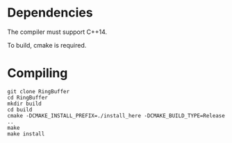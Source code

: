 
# Dependencies

The compiler must support C++14.

To build, cmake is required.

# Compiling

```
git clone RingBuffer
cd RingBuffer
mkdir build
cd build
cmake -DCMAKE_INSTALL_PREFIX=./install_here -DCMAKE_BUILD_TYPE=Release ..
make
make install
```

